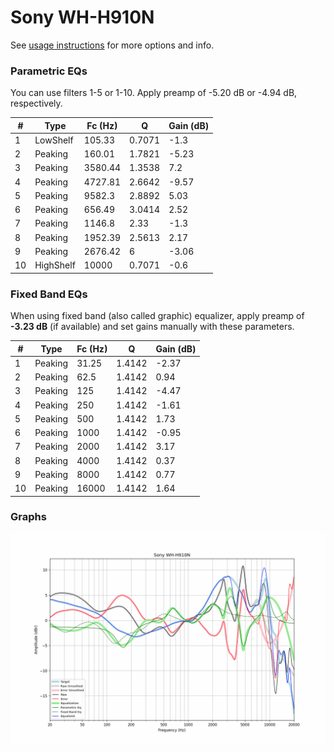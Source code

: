 # Sony WH-H910N
See [usage instructions](https://github.com/jaakkopasanen/AutoEq#usage) for more options and info.

### Parametric EQs
You can use filters 1-5 or 1-10. Apply preamp of -5.20 dB or -4.94 dB, respectively.

|   # | Type      |   Fc (Hz) |      Q |   Gain (dB) |
|-----|-----------|-----------|--------|-------------|
|   1 | LowShelf  |    105.33 | 0.7071 |       -1.3  |
|   2 | Peaking   |    160.01 | 1.7821 |       -5.23 |
|   3 | Peaking   |   3580.44 | 1.3538 |        7.2  |
|   4 | Peaking   |   4727.81 | 2.6642 |       -9.57 |
|   5 | Peaking   |   9582.3  | 2.8892 |        5.03 |
|   6 | Peaking   |    656.49 | 3.0414 |        2.52 |
|   7 | Peaking   |   1146.8  | 2.33   |       -1.3  |
|   8 | Peaking   |   1952.39 | 2.5613 |        2.17 |
|   9 | Peaking   |   2676.42 | 6      |       -3.06 |
|  10 | HighShelf |  10000    | 0.7071 |       -0.6  |

### Fixed Band EQs
When using fixed band (also called graphic) equalizer, apply preamp of **-3.23 dB** (if available) and set gains manually with these parameters.

|   # | Type    |   Fc (Hz) |      Q |   Gain (dB) |
|-----|---------|-----------|--------|-------------|
|   1 | Peaking |     31.25 | 1.4142 |       -2.37 |
|   2 | Peaking |     62.5  | 1.4142 |        0.94 |
|   3 | Peaking |    125    | 1.4142 |       -4.47 |
|   4 | Peaking |    250    | 1.4142 |       -1.61 |
|   5 | Peaking |    500    | 1.4142 |        1.73 |
|   6 | Peaking |   1000    | 1.4142 |       -0.95 |
|   7 | Peaking |   2000    | 1.4142 |        3.17 |
|   8 | Peaking |   4000    | 1.4142 |        0.37 |
|   9 | Peaking |   8000    | 1.4142 |        0.77 |
|  10 | Peaking |  16000    | 1.4142 |        1.64 |

### Graphs
![](./Sony%20WH-H910N.png)
